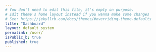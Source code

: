 ```yaml
---
# You don't need to edit this file, it's empty on purpose.
# Edit theme's home layout instead if you wanna make some changes
# See: https://jekyllrb.com/docs/themes/#overriding-theme-defaults
title: "Dashboard"
layout: default_system
permalink: /user/
isPublic_b: true
published: true
---
```


<div class="container">
    <div id="app-user-services"></div>
</div>
